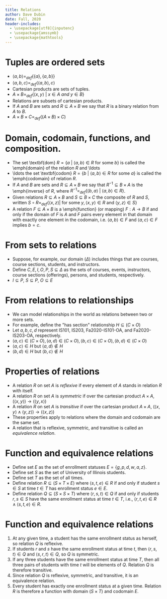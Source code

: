 ```yaml
---
title: Relations
author: Dave Dubin
date: Fall, 2020
header-includes:
  - \usepackage[utf8]{inputenc}
  - \usepackage{amssymb}
  - \usepackage{mathtools}
---
```


# Tuples are ordered sets

- $\langle a,b \rangle =_{def} \{\{a\},\{a,b\}\}$
- $\langle a,b,c \rangle =_{def} \langle\langle a,b \rangle,c\rangle$
- Cartesian products are sets of tuples.
- $A \times B =_{def} \{\langle x,y \rangle\ |\ x \in A\ and\ y \in B\}$
- Relations are subsets of cartesian products.
- If $A$ and $B$ are sets and $R \subseteq A \times B$ we say that $R$ is a binary relation from $A$ to $B$.
- $A \times B \times C =_{def} ((A \times B) \times C)$


# Domain, codomain, functions, and composition.

- The set \textbf{dom} $R = \{a\ |\ \langle a,b \rangle \in R$ for some $b\}$ is called the \emph{domain}
  of the relation $R$ and \ldots
- \ldots the set \textbf{codom} $R = \{b\ |\ \langle a,b \rangle \in R$ for some $a\}$ is called the
   \emph{codomain} of relation $R$.
- If  $A$ and $B$ are sets and $R \subseteq A \times B$ we say that $R^{-1} \subseteq B \times A$ is the
  \emph{inverse} of $R$, where $R^{-1} =_{def} \{\langle b,a \rangle\ |\ \langle a,b \rangle \in R\}$.
- Given relations $R \subseteq A \times B$ and $S \subseteq B \times C$ the composite of $R$ and $S$,
  written $S \circ R =_{def} \{\langle x,z \rangle |$ for some $y, \langle x,y \rangle \in R$ and $\langle y,z \rangle \in S \}$
- A relation $F \subseteq A \times B$ is a \emph{function} (or mapping) $F:A \rightarrow B$ if and only if
  the domain of $F$ is $A$ and $F$ pairs every element in that domain with exactly one element in the codomain,
  i.e. $\langle a,b \rangle \in F$ and $\langle a,c \rangle \in F$ implies $b = c$.


# From sets to relations
- Suppose, for example, our domain ($\Delta$) includes things that are
  courses, course sections, students, and instructors.
- Define $C, E, I, O, P, S \subseteq \Delta$ as the sets of courses,
  events, instructors, course sections (offerings), persons, and students, respectively.
- $I \subseteq P$, $S \subseteq P$, $O \subseteq E$

# From relations to relationships

- We can model relationships in the world as relations between two or more sets.
- For example, define the "has section" relationship $H \subseteq (C \times O)$
- Let $a, b, c, d$ represent IS101, IS203, Fa2020-IS101-OA, and
  Fa2020-IS203-OA, respectively.
- $\langle a, c \rangle \in (C \times O), \langle a, d \rangle \in (C \times O), \langle b, c \rangle \in (C \times O), \langle b, d \rangle \in (C \times O)$
- $\langle a, c \rangle \in H$ but $\langle a, d \rangle \notin H$
- $\langle b, d \rangle \in H$ but $\langle b, c \rangle \notin H$

# Properties of relations

- A relation $R$ on set $A$ is *reflexive* if every element of $A$ stands in relation $R$ with itself.
- A relation $R$ on set $A$ is *symmetric* if over the cartesian product $A \times A$,
  $(\langle x,y \rangle) \rightarrow (\langle y,x \rangle)$
- A relation $R$ on set $A$ is *transitive* if over the cartesian product $A \times A$,
  $(\langle x,y \rangle \wedge \langle y,z \rangle) \rightarrow (\langle x,z \rangle)$
- These properties apply to relations where the domain and codomain are the same set.
- A relation that is reflexive, symmetric, and transitive is called an *equivalence relation*.

# Function and equivalence relations

- Define set $E$ as the set of enrollment statuses $E = \{g,p,d,w,a,z \}$.
- Define set $S$ as the set of University of Illinois students.
- Define set $T$ as the set of all times.
- Define relation $R \subseteq (S \times T \times E)$ where
  $\langle s,t,e \rangle \in R$ if and only if student $s \in S$ at time
  $t \in T$ has enrollment status $e \in E$.
- Define relation $Q \subseteq (S \times S \times T)$ where
  $\langle r,s,t \rangle \in Q$ if and only if students $r,s \in S$ have the
  same enrollment status at time $t \in T$, i.e.,
  $\langle r,t,e \rangle \in R \wedge \langle s,t,e \rangle \in R$.

# Function and equivalence relations

1. At any given time, a student has the same enrollment status as herself, so relation $Q$ is reflexive.
2. If students $r$ and $s$ have the same enrollment status at time $t$, then $\langle r,s,t \rangle \in Q$
   and $\langle s,r,t \rangle \in Q$, so $Q$ is symmetric.
3. If any three students have the same enrollment status at time $T$, then all three pairs of students with time $t$ will be elements of $Q$. Relation $Q$ is therefore transitive.
4. Since relation $Q$ is reflexive, symmetric, and transitive, it is an equivalence relation.
5. Every student has exactly one enrollment status at a given
   time. Relation $R$ is therefore a function with domain $(S \times T)$
   and codomain $E$.
